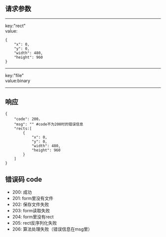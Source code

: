 ## 请求参数
***
key:"rect"  
value:
```
{
    "x": 0,
    "y": 0,
    "width": 480,
    "height": 960
}
```
***
key:"file"  
value:binary
***

## 响应
```
{
    "code": 200，
    "msg": "" #code不为200时的错误信息
    "rects:[
        {
            "x": 0,
            "y": 0,
            "width": 480,
            "height": 960
        }
    ]
}
```

## 错误码 code
- 200: 成功
- 201: form里没有文件
- 202: 保存文件失败
- 203: form读取失败
- 204: form里没有rect
- 205: rect反序列化失败
- 206: 算法处理失败（错误信息在msg里）